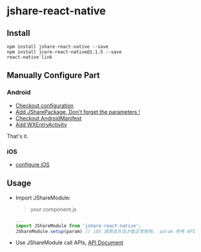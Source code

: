 # jshare-react-native

## Install

```
npm install jshare-react-native --save
npm install jcore-react-native@1.1.5 --save
react-native link
```

## Manually Configure Part

### Android

- [Checkout configuration](./docs/AndroidConfig.md)
- [Add JSharePackage, Don't forget the parameters !](./docs/JSharePackage.md)
- [Checkout AndroidManifest](./docs/AndroidManifest.md)
- [Add WXEntryActivity](./docs/WXEntryActivity.md)

That's it.

### iOS

- [configure iOS](./docs/iOSConfig.md)

## Usage

- Import JShareModule:

  > your component.js

  ```javascript
  ...
  import JShareModule from 'jshare-react-native';
  JShareModule.setup(param) // iOS 调用该方法才能正常使用， param 参考 API 文档
  ```

- Use JShareModule call APIs, [API Document](./docs/API.md)

